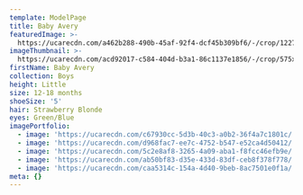 ```yaml
---
template: ModelPage
title: Baby Avery
featuredImage: >-
  https://ucarecdn.com/a462b288-490b-45af-92f4-dcf45b309bf6/-/crop/1227x681/0,0/-/preview/
imageThumbnail: >-
  https://ucarecdn.com/acd92017-c584-404d-b3a1-86c1137e1856/-/crop/575x618/173,0/-/preview/
firstName: Baby Avery
collection: Boys
height: Little
size: 12-18 months
shoeSize: '5'
hair: Strawberry Blonde
eyes: Green/Blue
imagePortfolio:
  - image: 'https://ucarecdn.com/c67930cc-5d3b-40c3-a0b2-36f4a7c1801c/'
  - image: 'https://ucarecdn.com/d968fac7-ee7c-4752-b547-e52ca4d50412/'
  - image: 'https://ucarecdn.com/5c2e8af8-3265-4a09-aba1-f8fcc46efb9e/'
  - image: 'https://ucarecdn.com/ab50bf83-d35e-433d-83df-ceb8f378f778/'
  - image: 'https://ucarecdn.com/caa5314c-154a-4d40-9beb-8ac7501e0f1a/'
meta: {}
---
```


